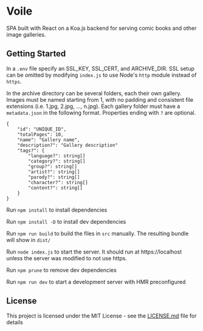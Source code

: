 # Voile

SPA built with React on a Koa.js backend for serving comic books and other image galleries.

## Getting Started

In a `.env` file specify an SSL_KEY, SSL_CERT, and ARCHIVE_DIR. SSL setup can be omitted by modifying `index.js` to use Node's `http` module instead of `https`.

In the archive directory can be several folders, each their own gallery. Images must be named starting from 1, with no padding and consistent file extensions (i.e. 1.jpg, 2.jpg, ..., n.jpg). Each gallery folder must have a `metadata.json` in the following format. Properties ending with `?` are optional.

```
{
    "id": "UNIQUE_ID",
    "totalPages": 10,
    "name": "Gallery name",
    "description?": "Gallery description"
    "tags?": {
        "language?": string[]
        "category?": string[]
        "group?": string[]
        "artist?": string[]
        "parody?": string[]
        "character?": string[]
        "content?": string[]
    }
}
```

Run `npm install` to install dependencies

Run `npm install -D` to install dev dependencies

Run `npm run build` to build the files in `src` manually. The resulting bundle will show in `dist/`

Run `node index.js` to start the server. It should run at https://localhost unless the server was modified to not use https.

Run `npm prune` to remove dev dependencies

Run `npm run dev` to start a development server with HMR preconfigured

## License

This project is licensed under the MIT License - see the [LICENSE.md](LICENSE.md) file for details
